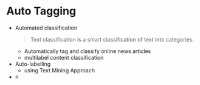 # Auto Tagging

- Automated classification
  > Text classification is a smart classification of text into categories.
  - Automatically tag and classify online news articles 
  - multilabel content classification
- Auto-labelling
  - using Text Mining Approach 
- n

